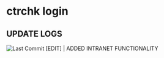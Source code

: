 # ctrchk login 
## UPDATE LOGS
![Last Commit](https://img.shields.io/github/last-commit/ctrchk/ctrchk.login)
[EDIT] | ADDED INTRANET FUNCTIONALITY